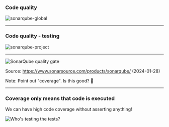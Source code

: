 ### Code quality

![sonarqube-global](/img/Dashboards-Global.png)

---

### Code quality - testing

![sonarqube-project](/img/Dashboards-Project.png)

---

![SonarQube quality gate](/img/sonarqube-coverage.png)
<!-- .element: class="stretch" -->

Source: https://www.sonarsource.com/products/sonarqube/ (2024-01-28)
<!-- .element: class="attribution" -->

Note: Point out "coverage". Is this good? 🧦

---

<!--.slide: data-corporate-style="fancy2" -->

<div class="r-hstack items-stretch items-center items-equal items-gap">
<div>

### Coverage only means that code is executed

We can have high code coverage without asserting anything!

</div>

![Who's testing the tests?](/img/whos-testing-the-tests-meme.jpg)

</div>
